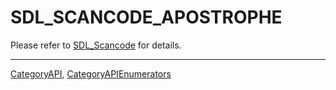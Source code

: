 # SDL_SCANCODE_APOSTROPHE

Please refer to [SDL_Scancode](SDL_Scancode) for details.

----
[CategoryAPI](CategoryAPI), [CategoryAPIEnumerators](CategoryAPIEnumerators)

